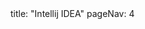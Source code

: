 <frontmatter>
title: "Intellij IDEA"
pageNav: 4
</frontmatter>

<include src="container-inPage-asFlat.md" boilerplate />
